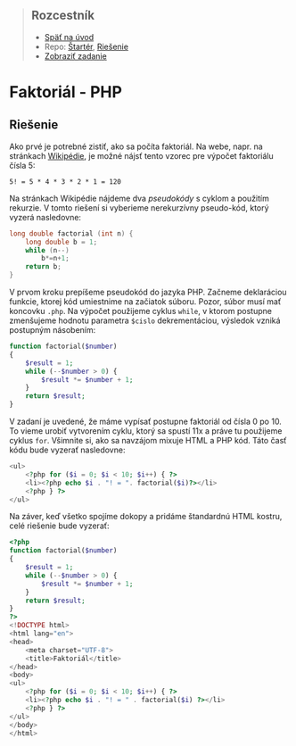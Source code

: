<div class="hidden">

> ## Rozcestník
> - [Späť na úvod](../../README.md)
> - Repo: [Štartér](/../../tree/main/php/factorial), [Riešenie](/../../tree/solution/php/factorial)
> - [Zobraziť zadanie](zadanie.md)

# Faktoriál - PHP

</div>

## Riešenie

Ako prvé je potrebné zistiť, ako sa počíta faktoriál. Na webe, napr. na stránkach [Wikipédie](https://sk.wikipedia.org/wiki/Faktori%C3%A1l), je možné nájsť tento vzorec pre výpočet faktoriálu čísla 5:

```
5! = 5 * 4 * 3 * 2 * 1 = 120
```

Na stránkach Wikipédie nájdeme dva *pseudokódy* s cyklom a použitím rekurzie. V tomto riešení si vyberieme nerekurzívny pseudo-kód, ktorý vyzerá nasledovne:

```c
long double factorial (int n) {
    long double b = 1;
    while (n--)
        b*=n+1;
    return b;
}
```

V prvom kroku prepíšeme pseudokód do jazyka PHP. Začneme deklaráciou funkcie, ktorej kód umiestnime na začiatok súboru. Pozor, súbor musí mať koncovku `.php`. Na výpočet použijeme cyklus `while`, v ktorom postupne zmenšujeme hodnotu parametra `$cislo` dekrementáciou, výsledok vzniká postupným násobením:

```php
function factorial($number)
{
    $result = 1;
    while (--$number > 0) {
        $result *= $number + 1;
    }
    return $result;
}
```

V zadaní je uvedené, že máme vypísať postupne faktoriál od čísla 0 po 10. To vieme urobiť vytvorením cyklu, ktorý sa spustí 11x a práve tu použijeme cyklus `for`. Všimnite si, ako sa navzájom mixuje HTML a PHP kód. Táto časť kódu bude vyzerať nasledovne:

```php
<ul>
    <?php for ($i = 0; $i < 10; $i++) { ?>
    <li><?php echo $i . "! = ". factorial($i)?></li>
    <?php } ?>
</ul>
```

Na záver, keď všetko spojíme dokopy a pridáme štandardnú HTML kostru, celé riešenie bude vyzerať:

```php
<?php
function factorial($number)
{
    $result = 1;
    while (--$number > 0) {
        $result *= $number + 1;
    }
    return $result;
}
?>
<!DOCTYPE html>
<html lang="en">
<head>
    <meta charset="UTF-8">
    <title>Faktoriál</title>
</head>
<body>
<ul>
    <?php for ($i = 0; $i < 10; $i++) { ?>
    <li><?php echo $i . "! = " . factorial($i) ?></li>
    <?php } ?>
</ul>
</body>
</html>
```

